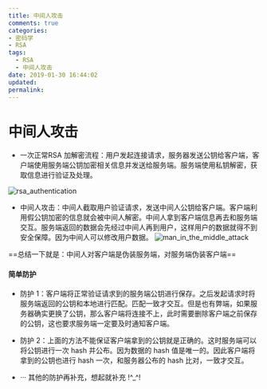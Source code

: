 ```yaml
---
title: 中间人攻击
comments: true
categories:
- 密码学
- RSA
tags:
  - RSA
  - 中间人攻击
date: 2019-01-30 16:44:02
updated:
permalink:
---
```


# 中间人攻击
* 一次正常RSA 加解密流程：用户发起连接请求，服务器发送公钥给客户端，客户端使用服务端公钥加密相关信息并发送给服务端。服务端使用私钥解密，获取信息进行验证及处理。
<!--more-->
![rsa_authentication](https://i.loli.net/2019/01/28/5c4f031052614.gif)
* 中间人攻击：中间人截取用户验证请求，发送中间人公钥给客户端。客户端利用假公钥加密的信息就会被中间人解密。中间人拿到客户端信息再去和服务端交互。服务端返回的数据会先经过中间人再到用户，这样用户的数据就得不到安全保障。因为中间人可以修改用户数据。
![man_in_the_middle_attack](https://i.loli.net/2019/01/28/5c4f03107259c.gif)

==总结一下就是：中间人对客户端是伪装服务端，对服务端伪装客户端==

#### 简单防护
* 防护 1：客户端将正常验证请求到的服务端公钥进行保存。之后发起请求时将服务端返回的公钥和本地进行匹配。匹配一致才交互。但是也有弊端，如果服务器确实更换了公钥，那么客户端将连接不上，此时需要删除客户端之前保存的公钥，这也要求服务端一定要及时通知客户端。

* 防护 2：上面的方法不能保证客户端拿到的公钥就是正确的。这时服务端可以将公钥进行一次 hash 并公布。因为数据的 hash 值是唯一的。因此客户端将拿到的公钥也进行 hash 一次，和服务器公布的 hash 比对，一致才交互。

* ··· 其他的防护再补充，想起就补充 !^_^!